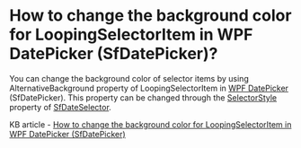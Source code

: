 # How to change the background color for LoopingSelectorItem in WPF DatePicker (SfDatePicker)?

You can change the background color of selector items by using AlternativeBackground property of LoopingSelectorItem in [WPF DatePicker](https://www.syncfusion.com/wpf-controls/datepicker) (SfDatePicker). This property can be changed through the [SelectorStyle](https://help.syncfusion.com/cr/wpf/Syncfusion.Windows.Controls.Input.SfDateSelector.html#Syncfusion_Windows_Controls_Input_SfDateSelector_SelectorStyle) property of [SfDateSelector](https://help.syncfusion.com/cr/wpf/Syncfusion.Windows.Controls.Input.SfDateSelector.html).

KB article - [How to change the background color for LoopingSelectorItem in WPF DatePicker (SfDatePicker)](https://www.syncfusion.com/kb/8228/how-to-change-the-background-color-for-loopingselectoritem-in-wpf-datepicker-sfdatepicker)
